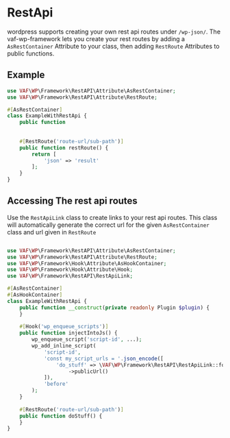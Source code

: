 # RestApi

wordpress supports creating your own rest api routes under `/wp-json/`. The vaf-wp-framework lets you create your rest
routes by adding a `AsRestContainer` Attribute to your class, then adding `RestRoute` Attributes to public functions.

## Example

```php
use VAF\WP\Framework\RestAPI\Attribute\AsRestContainer;
use VAF\WP\Framework\RestAPI\Attribute\RestRoute;

#[AsRestContainer]
class ExampleWithRestApi {
    public function 
    
    
    #[RestRoute('route-url/sub-path')]
    public function restRoute() {
        return [
            'json' => 'result'
        ];
    }
}
```

## Accessing The rest api routes

Use the `RestApiLink` class to create links to your rest api routes. This class will automatically generate the correct
url for the given `AsRestContainer` class and url given in `RestRoute`

```php

use VAF\WP\Framework\RestAPI\Attribute\AsRestContainer;
use VAF\WP\Framework\RestAPI\Attribute\RestRoute;
use VAF\WP\Framework\Hook\Attribute\AsHookContainer;
use VAF\WP\Framework\Hook\Attribute\Hook;
use VAF\WP\Framework\RestAPI\RestApiLink;

#[AsRestContainer]
#[AsHookContainer]
class ExampleWithRestApi {
    public function __construct(private readonly Plugin $plugin) {
    }
    
    #[Hook('wp_enqueue_scripts')]
    public function injectIntoJs() {
        wp_enqueue_script('script-id', ...);
        wp_add_inline_script(
            'script-id',
            'const my_script_urls = '.json_encode([
                'do_stuff' => \VAF\WP\Framework\RestAPI\RestApiLink::forContainerPluginRoute(self::class, $this->plugin, 'route-url/sub-path')
                    ->publicUrl()
            ]),
            'before'
        );
    }
    
    #[RestRoute('route-url/sub-path')]
    public function doStuff() {
    }
}
```
